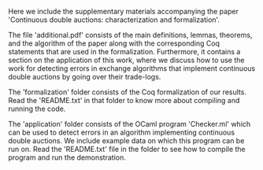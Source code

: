 Here we include the supplementary materials accompanying the paper 'Continuous double auctions: characterization and formalization'.

The file 'additional.pdf' consists of the main definitions, lemmas, theorems, and the algorithm of the paper along with the corresponding Coq statements that are used in the formalization. Furthermore, it contains a section on the application of this work, where we discuss how to use the work for detecting errors in exchange algorithms that implement continuous double auctions by going over their trade-logs.

The 'formalization' folder consists of the Coq formalization of our results. Read the 'README.txt' in that folder to know more about compiling and running the code.

The 'application' folder consists of the OCaml program 'Checker.ml' which can be used to detect errors in an algorithm implementing continuous double auctions. We include example data on which this program can be run on. Read the 'README.txt' file in the folder to see how to compile the program and run the demonstration.
